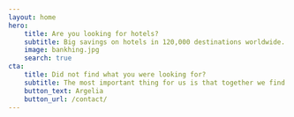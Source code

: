 ```yaml
---
layout: home
hero:
    title: Are you looking for hotels?  
    subtitle: Big savings on hotels in 120,000 destinations worldwide. Browse hotel reviews and find the guaranteed best price on hotels for all budgets. 
    image: bankhing.jpg
    search: true
cta:
    title: Did not find what you were looking for?
    subtitle: The most important thing for us is that together we find a solution, give us more information than you are looking for. 
    button_text: Argelia  
    button_url: /contact/
---
```

